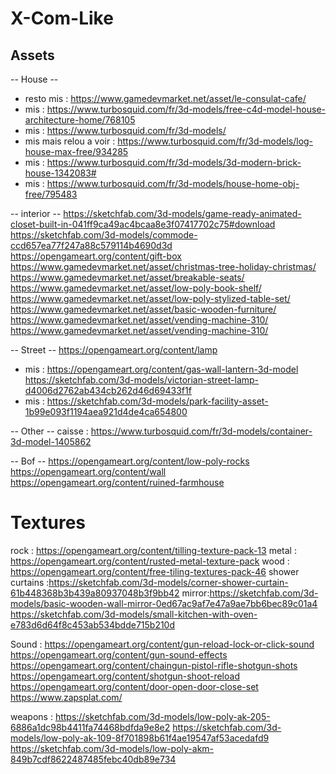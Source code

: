 # X-Com-Like

## Assets

-- House --
- resto mis : https://www.gamedevmarket.net/asset/le-consulat-cafe/
- mis : https://www.turbosquid.com/fr/3d-models/free-c4d-model-house-architecture-home/768105
- mis : https://www.turbosquid.com/fr/3d-models/
- mis mais relou a voir : https://www.turbosquid.com/fr/3d-models/log-house-max-free/934285
- mis : https://www.turbosquid.com/fr/3d-models/3d-modern-brick-house-1342083#
- mis : https://www.turbosquid.com/fr/3d-models/house-home-obj-free/795483

-- interior --
https://sketchfab.com/3d-models/game-ready-animated-closet-built-in-041ff9ca49ac4bcaa8e3f07417702c75#download
https://sketchfab.com/3d-models/commode-ccd657ea77f247a88c579114b4690d3d
https://opengameart.org/content/gift-box
https://www.gamedevmarket.net/asset/christmas-tree-holiday-christmas/
https://www.gamedevmarket.net/asset/breakable-seats/
https://www.gamedevmarket.net/asset/low-poly-book-shelf/
https://www.gamedevmarket.net/asset/low-poly-stylized-table-set/
https://www.gamedevmarket.net/asset/basic-wooden-furniture/
https://www.gamedevmarket.net/asset/vending-machine-310/
https://www.gamedevmarket.net/asset/vending-machine-310/

-- Street --
https://opengameart.org/content/lamp
- mis : https://opengameart.org/content/gas-wall-lantern-3d-model
https://sketchfab.com/3d-models/victorian-street-lamp-d4006d2762ab434cb262d46d69433f1f
- mis : https://sketchfab.com/3d-models/park-facility-asset-1b99e093f1194aea921d4de4ca654800

-- Other --
caisse : https://www.turbosquid.com/fr/3d-models/container-3d-model-1405862

-- Bof --
https://opengameart.org/content/low-poly-rocks
https://opengameart.org/content/wall
https://opengameart.org/content/ruined-farmhouse

# Textures

rock : https://opengameart.org/content/tilling-texture-pack-13
metal : https://opengameart.org/content/rusted-metal-texture-pack
wood : https://opengameart.org/content/free-tiling-textures-pack-46
shower curtains :https://sketchfab.com/3d-models/corner-shower-curtain-61b448368b3b439a80937048b3f9bb42
mirror:https://sketchfab.com/3d-models/basic-wooden-wall-mirror-0ed67ac9af7e47a9ae7bb6bec89c01a4
https://sketchfab.com/3d-models/small-kitchen-with-oven-e783d6d64f8c453ab534bdde715b210d

Sound :
https://opengameart.org/content/gun-reload-lock-or-click-sound
https://opengameart.org/content/gun-sound-effects
https://opengameart.org/content/chaingun-pistol-rifle-shotgun-shots
https://opengameart.org/content/shotgun-shoot-reload
https://opengameart.org/content/door-open-door-close-set
https://www.zapsplat.com/

weapons :
https://sketchfab.com/3d-models/low-poly-ak-205-6886a1dc98b4411fa74468bdfda9e8e2
https://sketchfab.com/3d-models/low-poly-ak-109-8f701898b61f4ae19547af53acedafd9
https://sketchfab.com/3d-models/low-poly-akm-849b7cdf8622487485febc40db89e734